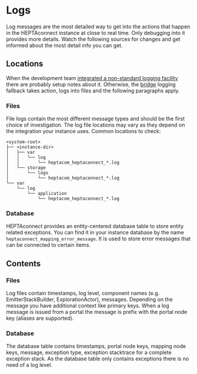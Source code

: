 # Logs

Log messages are the most detailed way to get into the actions that happen in the HEPTAconnect instance at close to real time.
Only debugging into it provides more details.
Watch the following sources for changes and get informed about the most detail info you can get.


## Locations

When the development team [integrated a non-standard logging facility](../integrator/logging.md) there are probably setup notes about it.
Otherwise, the [bridge](../integrator/bridges.md) logging fallback takes action, logs into files and the following paragraphs apply.


### Files

File logs contain the most different message types and should be the first choice of investigation.
The log file locations may vary as they depend on the integration your instance uses.
Common locations to check:

```
<system-root>
├── <instance-dir>
│   ├── var
│   │   └── log
│   │       └── heptacom_heptaconnect_*.log
│   └── storage
│       └── logs
│           └── heptacom_heptaconnect_*.log
└── var
    └── log
        └── application
            └── heptacom_heptaconnect_*.log
```


### Database

HEPTAconnect provides an entity-centered database table to store entity related exceptions.
You can find it in your instance database by the name `heptaconnect_mapping_error_message`.
It is used to store error messages that can be connected to certain items.


## Contents

### Files

Log files contain timestamps, log level, component names (e.g. EmitterStackBuilder, ExplorationActor), messages.
Depending on the message you have additional context like primary keys.
When a log message is issued from a portal the message is prefix with the portal node key (aliases are supported).


### Database

The database table contains timestamps, portal node keys, mapping node keys, message, exception type, exception stacktrace for a complete exception stack.
As the database table only contains exceptions there is no need of a log level.
